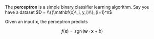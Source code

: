 The **perceptron** is a simple binary classifier learning algorithm. Say you have a dataset $D = \\{(\mathbf{x}\_i, y_i)\\}_{i=1}^n$

Given an input $\mathbf{x}$, the perceptron predicts

$$
f(\mathbf{x}) = \operatorname{sgn}(\mathbf{w} \cdot \mathbf{x} + b)
$$
